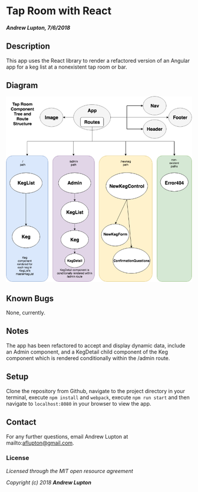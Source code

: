 # Tap Room with React
#### _Andrew Lupton, 7/6/2018_

## Description

This app uses the React library to render a refactored version of an Angular app for a keg list at a nonexistent tap room or bar.

## Diagram
![](src/assets/images/TapRoom.png)

## Known Bugs
None, currently.

## Notes

The app has been refactored to accept and display dynamic data, include an Admin component, and a KegDetail child component of the Keg component which is rendered conditionally within the /admin route.

## Setup

Clone the repository from Github, navigate to the project directory in your terminal, execute `npm install` and `webpack`, execute `npm run start` and then navigate to `localhost:8080` in your browser to view the app.

## Contact

For any further questions, email Andrew Lupton at mailto:aflupton@gmail.com.

### License

*Licensed through the MIT open resource agreement*

_Copyright (c) 2018 **_Andrew Lupton_**_

